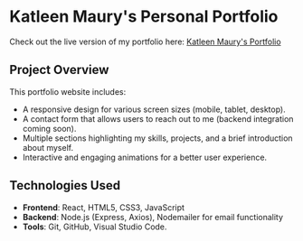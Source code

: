 # Katleen Maury's Personal Portfolio

Check out the live version of my portfolio here: [Katleen Maury's Portfolio](https://KatleenAlves.github.io/meu-portfolio)

## Project Overview

This portfolio website includes:
- A responsive design for various screen sizes (mobile, tablet, desktop).
- A contact form that allows users to reach out to me (backend integration coming soon).
- Multiple sections highlighting my skills, projects, and a brief introduction about myself.
- Interactive and engaging animations for a better user experience.

## Technologies Used

- **Frontend**: React, HTML5, CSS3, JavaScript
- **Backend**: Node.js (Express, Axios), Nodemailer for email functionality
- **Tools**: Git, GitHub, Visual Studio Code.
